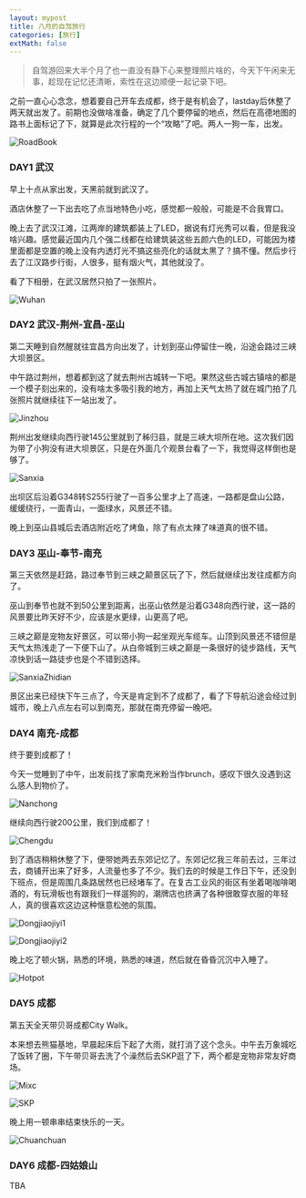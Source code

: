 ```yaml
---
layout: mypost
title: 八月的自驾旅行
categories: [旅行]
extMath: false
---
```


> 自驾游回来大半个月了也一直没有静下心来整理照片啥的，今天下午闲来无事，趁现在记忆还清晰，索性在这边顺便一起记录下吧。


之前一直心心念念，想着要自己开车去成都，终于是有机会了，lastday后休整了两天就出发了。前期也没做啥准备，确定了几个要停留的地点，然后在高德地图的路书上面标记了下，就算是此次行程的一个“攻略”了吧。两人一狗一车，出发。

![RoadBook](00-roadbook.jpg)

### DAY1 武汉

早上十点从家出发，天黑前就到武汉了。

酒店休整了一下出去吃了点当地特色小吃，感觉都一般般，可能是不合我胃口。

晚上去了武汉江滩，江两岸的建筑都装上了LED，据说有灯光秀可以看，但是我没啥兴趣。感觉最近国内几个强二线都在给建筑装这些五颜六色的LED，可能因为楼里面都是空置的晚上没有内透灯光不搞这些亮化的话就太黑了？搞不懂。然后步行去了江汉路步行街，人很多，挺有烟火气，其他就没了。

看了下相册，在武汉居然只拍了一张照片。

![Wuhan](01-wuhan.jpg)

### DAY2 武汉-荆州-宜昌-巫山

第二天睡到自然醒就往宜昌方向出发了，计划到巫山停留住一晚，沿途会路过三峡大坝景区。

中午路过荆州，想着都到这了就去荆州古城转一下吧。果然这些古城古镇啥的都是一个模子刻出来的，没有啥太多吸引我的地方，再加上天气太热了就在城门拍了几张照片就继续往下一站出发了。

![Jinzhou](02-jinzhou.jpg)

荆州出发继续向西行驶145公里就到了秭归县，就是三峡大坝所在地。这次我们因为带了小狗没有进大坝景区，只是在外面几个观景台看了一下，我觉得这样倒也是够了。

![Sanxia](02-sanxia.jpg)

出坝区后沿着G348转S255行驶了一百多公里才上了高速，一路都是盘山公路，缓缓绕行，一面青山，一面绿水，风景还不错。

晚上到巫山县城后去酒店附近吃了烤鱼，除了有点太辣了味道真的很不错。

### DAY3 巫山-奉节-南充

第三天依然是赶路，路过奉节到三峡之颠景区玩了下，然后就继续出发往成都方向了。

巫山到奉节也就不到50公里到距离，出巫山依然是沿着G348向西行驶，这一路的风景要比昨天好不少，应该是水更绿，山更高了吧。

三峡之巅是宠物友好景区，可以带小狗一起坐观光车缆车。山顶到风景还不错但是天气太热浅走了一下便下山了。从白帝城到三峡之巅是一条很好的徒步路线，天气凉快到话一路徒步也是个不错到选择。

![SanxiaZhidian](03-sanxiazhidian.jpg)

景区出来已经快下午三点了，今天是肯定到不了成都了，看了下导航沿途会经过到城市，晚上八点左右可以到南充，那就在南充停留一晚吧。

### DAY4 南充-成都

终于要到成都了！

今天一觉睡到了中午，出发前找了家南充米粉当作brunch，感叹下很久没遇到这么感人到物价了。

![Nanchong](04-nanchong.jpg)

继续向西行驶200公里，我们到成都了！

![Chengdu](05-chengdu.jpg)

到了酒店稍稍休整了下，便带她两去东郊记忆了。东郊记忆我三年前去过，三年过去，商铺开出来了好多，人流量也多了不少。我们去的时候是工作日下午，还没到下班点，但是周围几条路居然也已经堵车了。在复古工业风的街区有坐着喝咖啡喝酒的，有玩滑板也有跟我们一样遛狗的，潮牌店也挤满了各种很敢穿衣服的年轻人，真的很喜欢这边这种惬意松弛的氛围。

![Dongjiaojiyi1](05-dongjiaojiyi1.jpg)

![Dongjiaojiyi2](05-dongjiaojiyi2.jpg)

晚上吃了顿火锅，熟悉的环境，熟悉的味道，然后就在昏昏沉沉中入睡了。

![Hotpot](05-hotpot.jpg)

### DAY5 成都

第五天全天带贝哥成都City Walk。

本来想去熊猫基地，早晨起床后下起了大雨，就打消了这个念头。中午去万象城吃了饭转了圈，下午带贝哥去洗了个澡然后去SKP逛了下，两个都是宠物非常友好商场。

![Mixc](06-mixc.jpg)

![SKP](06-skp.jpg)

晚上用一顿串串结束快乐的一天。

![Chuanchuan](06-chuanchuan.jpg)

### DAY6 成都-四姑娘山

TBA
